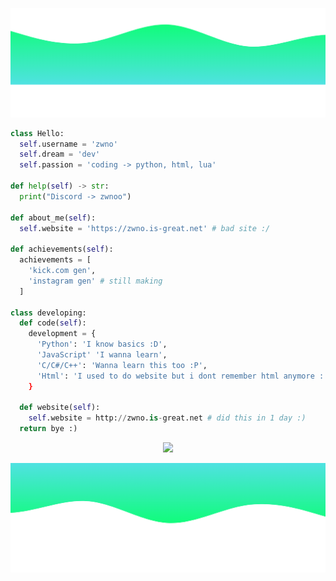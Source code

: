 ![image1](https://raw.githubusercontent.com/OxynDev/OxynDev/main/wave%20(1).png)
```python
class Hello:
  self.username = 'zwno'
  self.dream = 'dev'
  self.passion = 'coding -> python, html, lua'

def help(self) -> str:
  print("Discord -> zwnoo")

def about_me(self):
  self.website = 'https://zwno.is-great.net' # bad site :/

def achievements(self):
  achievements = [
    'kick.com gen',
    'instagram gen' # still making
  ]

class developing:
  def code(self):
    development = {
      'Python': 'I know basics :D',
      'JavaScript' 'I wanna learn',
      'C/C#/C++': 'Wanna learn this too :P',
      'Html': 'I used to do website but i dont remember html anymore :'( '
    }

  def website(self):
    self.website = http://zwno.is-great.net # did this in 1 day :)
  return bye :)
```
<p align="center"> <img src="https://github-readme-stats.vercel.app/api?username=zwnoo&theme=tokyonight&show_icons=true&card_width=1100"> </p>

![image2](https://raw.githubusercontent.com/OxynDev/OxynDev/main/wave.png)
